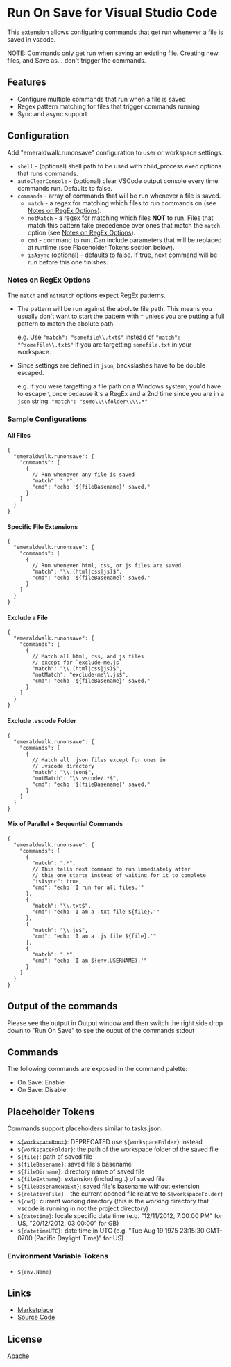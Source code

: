 # Run On Save for Visual Studio Code

This extension allows configuring commands that get run whenever a file is saved in vscode.

NOTE: Commands only get run when saving an existing file. Creating new files, and Save as... don't trigger the commands.

## Features

- Configure multiple commands that run when a file is saved
- Regex pattern matching for files that trigger commands running
- Sync and async support

## Configuration

Add "emeraldwalk.runonsave" configuration to user or workspace settings.

- `shell` - (optional) shell path to be used with child_process.exec options that runs commands.
- `autoClearConsole` - (optional) clear VSCode output console every time commands run. Defaults to false.
- `commands` - array of commands that will be run whenever a file is saved.
  - `match` - a regex for matching which files to run commands on (see [Notes on RegEx Options](#notes-on-regex-options)).
  - `notMatch` - a regex for matching which files **NOT** to run. Files that match this pattern take precedence over ones that match the `match` option (see [Notes on RegEx Options](#notes-on-regex-options)).
  - `cmd` - command to run. Can include parameters that will be replaced at runtime (see Placeholder Tokens section below).
  - `isAsync` (optional) - defaults to false. If true, next command will be run before this one finishes.

### Notes on RegEx Options

The `match` and `notMatch` options expect RegEx patterns.

- The pattern will be run against the abolute file path. This means you usually don't want to start the pattern with `^` unless you are putting a full pattern to match the abolute path.

  e.g. Use `"match": "somefile\\.txt$"` instead of `"match": "^somefile\\.txt$"` if you are targetting `somefile.txt` in your workspace.

- Since settings are defined in `json`, backslashes have to be double escaped.

  e.g. If you were targetting a file path on a Windows system, you'd have to escape `\` once because it's a RegEx and a 2nd time since you are in a `json` string:
  `"match": "some\\\\folder\\\\.*"`

### Sample Configurations

#### All Files

```jsonc
{
  "emeraldwalk.runonsave": {
    "commands": [
      {
        // Run whenever any file is saved
        "match": ".*",
        "cmd": "echo '${fileBasename}' saved."
      }
    ]
  }
}
```

#### Specific File Extensions

```jsonc
{
  "emeraldwalk.runonsave": {
    "commands": [
      {
        // Run whenever html, css, or js files are saved
        "match": "\\.(html|css|js)$",
        "cmd": "echo '${fileBasename}' saved."
      }
    ]
  }
}
```

#### Exclude a File

```jsonc
{
  "emeraldwalk.runonsave": {
    "commands": [
      {
        // Match all html, css, and js files
        // except for `exclude-me.js`
        "match": "\\.(html|css|js)$",
        "notMatch": "exclude-me\\.js$",
        "cmd": "echo '${fileBasename}' saved."
      }
    ]
  }
}
```

#### Exclude .vscode Folder

```jsonc
{
  "emeraldwalk.runonsave": {
    "commands": [
      {
        // Match all .json files except for ones in
        // .vscode directory
        "match": "\\.json$",
        "notMatch": "\\.vscode/.*$",
        "cmd": "echo '${fileBasename}' saved."
      }
    ]
  }
}
```

#### Mix of Parallel + Sequential Commands

```jsonc
{
  "emeraldwalk.runonsave": {
    "commands": [
      {
        "match": ".*",
        // This tells next command to run immediately after
        // this one starts instead of waiting for it to complete
        "isAsync": true,
        "cmd": "echo 'I run for all files.'"
      },
      {
        "match": "\\.txt$",
        "cmd": "echo 'I am a .txt file ${file}.'"
      },
      {
        "match": "\\.js$",
        "cmd": "echo 'I am a .js file ${file}.'"
      },
      {
        "match": ".*",
        "cmd": "echo 'I am ${env.USERNAME}.'"
      }
    ]
  }
}
```

## Output of the commands

Please see the output in Output window and then switch the right side drop down to "Run On Save" to see the ouput of the commands stdout

## Commands

The following commands are exposed in the command palette:

- On Save: Enable
- On Save: Disable

## Placeholder Tokens

Commands support placeholders similar to tasks.json.

- ~~`${workspaceRoot}`~~: DEPRECATED use `${workspaceFolder}` instead
- `${workspaceFolder}`: the path of the workspace folder of the saved file
- `${file}`: path of saved file
- `${fileBasename}`: saved file's basename
- `${fileDirname}`: directory name of saved file
- `${fileExtname}`: extension (including .) of saved file
- `${fileBasenameNoExt}`: saved file's basename without extension
- `${relativeFile}` - the current opened file relative to `${workspaceFolder}`
- `${cwd}`: current working directory (this is the working directory that vscode is running in not the project directory)
- `${datetime}`: locale specific date time (e.g. "12/11/2012, 7:00:00 PM" for US, "20/12/2012, 03:00:00" for GB)
- `${datetimeUTC}`: date time in UTC (e.g. "Tue Aug 19 1975 23:15:30 GMT-0700 (Pacific Daylight Time)" for US)

### Environment Variable Tokens

- `${env.Name}`

## Links

- [Marketplace](https://marketplace.visualstudio.com/items/emeraldwalk.RunOnSave)
- [Source Code](https://github.com/emeraldwalk/vscode-runonsave)

## License

[Apache](https://github.com/emeraldwalk/vscode-runonsave/blob/master/LICENSE)
